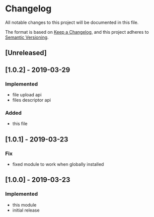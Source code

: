 # Changelog
All notable changes to this project will be documented in this file.

The format is based on [Keep a Changelog](https://keepachangelog.com/en/1.0.0/),
and this project adheres to [Semantic Versioning](https://semver.org/spec/v2.0.0.html).

## [Unreleased]

## [1.0.2] - 2019-03-29

### Implemented 
 - file upload api
 - files descriptor api

### Added
  -  this file

## [1.0.1] - 2019-03-23

### Fix
  - fixed module to work when globally installed

## [1.0.0] - 2019-03-23

### Implemented
  - this module
  - initial release
